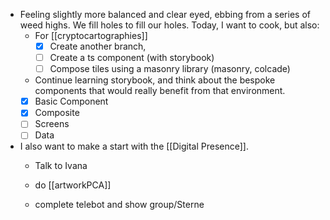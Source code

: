 + Feeling slightly more balanced and clear eyed, ebbing from a series of weed highs. We fill holes to fill our holes. Today, I want to cook, but also:
	+ For [[cryptocartographies]]
		- [x] Create another branch, 
		- [ ] Create a ts component (with storybook)
		- [ ] Compose tiles using a masonry library (masonry, colcade)
	- Continue learning storybook, and think about the bespoke components that would really benefit from that environment. 
	- [x] Basic Component
	- [x] Composite 
	- [ ] Screens 
	- [ ] Data

+ I also want to make a start with the [[Digital Presence]]. 
	+ Talk to Ivana
	+ do [[artworkPCA]]

	+ complete telebot and show group/Sterne